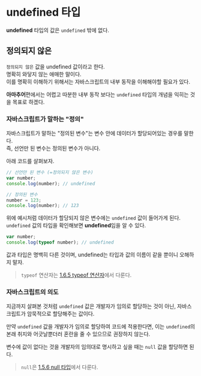 # undefined 타입
**undefined** 타입의 값은 ```undefined``` 밖에 없다.  

## 정의되지 않은
```정의되지 않은``` 값을 undefined 값이라고 한다.  
명확히 와닿지 않는 애매한 말이다.  
이를 명확히 이해하기 위해서는 자바스크립트의 내부 동작을 이해해야할 필요가 있다.

**아마추어**편에서는 어렵고 따분한 내부 동작 보다는 ```undefined``` 타입의 개념을 익히는 것을 목표로 하겠다.

### 자바스크립트가 말하는 "정의"
자바스크립트가 말하는 "정의된 변수"는 변수 안에 데이터가 할당되어있는 경우를 말한다.  
즉, 선언만 된 변수는 정의된 변수가 아니다.

아래 코드를 살펴보자.
```js
// 선언만 된 변수 (=정의되지 않은 변수)
var number;
console.log(number); // undefined

// 정의된 변수
number = 123;
console.log(number); // 123
```

위에 예시처럼 데이터가 할당되지 않은 변수에는 ```undefined``` 값이 들어가게 된다.  
```undefined``` 값의 타입을 확인해보면 **undefined**임을 알 수 있다.

```js
var number;
console.log(typeof number); // undefined
```

값과 타입은 명백히 다른 것이며, undefined는 타입과 값의 이름이 같을 뿐이니 오해하지 말자.

> ```typeof``` 연산자는 [1.6.5 typeof 연산자](https://bit.ly/3Kjc3E2)에서 다룬다.

### 자바스크립트의 의도
지금까지 살펴본 것처럼 ```undefined``` 값은 개발자가 임의로 할당하는 것이 아닌, 자바스크립트가 암묵적으로 할당해주는 값이다.

만약 ```undefined``` 값을 개발자가 임의로 할당하여 코드에 적용한다면, 이는 ```undefined```의 본래 취지와 어긋날뿐더러 혼란을 줄 수 있으므로 권장하지 않는다.

변수에 값이 없다는 것을 개발자의 임의대로 명시하고 싶을 때는 ```null``` 값을 할당하면 된다.

> ```null```은 [1.5.6 null 타입](https://bit.ly/3GoAzRU)에서 다룬다.


